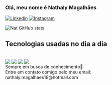 ### Olá, meu nome é Nathaly Magalhães 

[![Linkedin](https://img.shields.io/badge/LinkedIn-0077B5?style=for-the-badge&logo=linkedin&logoColor=white)](https://www.linkedin.com/in/nathaly-magalhães-902048211/)
[![Instagram](https://img.shields.io/badge/Instagram-E4405F?style=for-the-badge&logo=instagram&logoColor=white
)](https://www.instagram.com/_x.xnat/)

![Nat GitHub stats](https://github-readme-stats.vercel.app/api?username=polan-nat&show_icons=true&theme=dracula)

## Tecnologias usadas no dia a dia
<div style="display: inline-block"><br/>
    <img align="center" src="https://img.shields.io/badge/PHP-777BB4?style=for-the-badge&logo=php&logoColor=white" />
    <img align="center" src="https://img.shields.io/badge/JavaScript-323330?style=for-the-badge&logo=javascript&logoColor=F7DF1E" />
    <img align="center" src="https://img.shields.io/badge/Laravel-FF2D20?style=for-the-badge&logo=laravel&logoColor=white" />
    <img align="center" src="https://img.shields.io/badge/MySQL-00000F?style=for-the-badge&logo=mysql&logoColor=white" />
</div><br>
Sempre em busca de conhecimento📝<br>
Entre em contato comigo pelo meu email: nathaly.magalhaes19@hotmail.com
